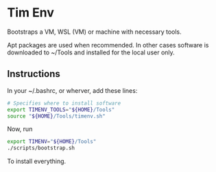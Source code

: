 # Tim Env

Bootstraps a VM, WSL (VM) or machine with necessary tools.

Apt packages are used when recommended. In other cases software is downloaded to ~/Tools and installed for the local user only.

## Instructions

In your ~/.bashrc, or wherver, add these lines:

```bash
# Specifies where to install software
export TIMENV_TOOLS="${HOME}/Tools"
source "${HOME}/Tools/timenv.sh"
```

Now, run 

```bash
export TIMENV="${HOME}/Tools"
./scripts/bootstrap.sh
```

To install everything.
